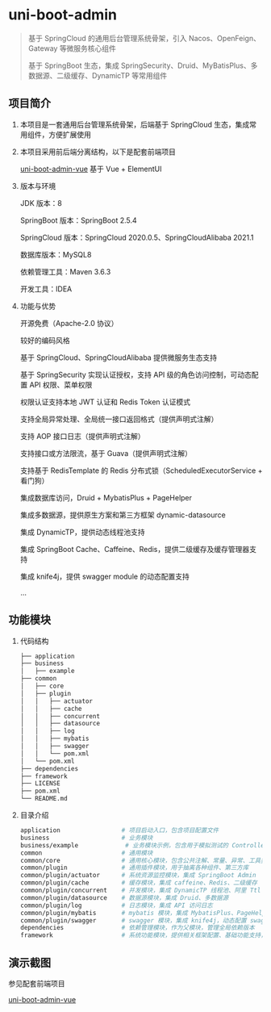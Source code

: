 # uni-boot-admin

> 基于 SpringCloud 的通用后台管理系统骨架，引入 Nacos、OpenFeign、Gateway 等微服务核心组件
>
> 基于 SpringBoot 生态，集成 SpringSecurity、Druid、MyBatisPlus、多数据源、二级缓存、DynamicTP 等常用组件

## 项目简介

1. 本项目是一套通用后台管理系统骨架，后端基于 SpringCloud 生态，集成常用组件，方便扩展使用

2. 本项目采用前后端分离结构，以下是配套前端项目

   [uni-boot-admin-vue](https://github.com/cadecode/uni-boot-admin-vue) 基于 Vue + ElementUI

3. 版本与环境

   JDK 版本：8

   SpringBoot 版本：SpringBoot 2.5.4

   SpringCloud 版本：SpringCloud 2020.0.5、SpringCloudAlibaba 2021.1

   数据库版本：MySQL8

   依赖管理工具：Maven 3.6.3

   开发工具：IDEA

4. 功能与优势

   开源免费（Apache-2.0 协议）

   较好的编码风格

   基于 SpringCloud、SpringCloudAlibaba 提供微服务生态支持

   基于 SpringSecurity 实现认证授权，支持 API 级的角色访问控制，可动态配置 API 权限、菜单权限

   权限认证支持本地 JWT 认证和 Redis Token 认证模式

   支持全局异常处理、全局统一接口返回格式（提供声明式注解）

   支持 AOP 接口日志（提供声明式注解）

   支持接口或方法限流，基于 Guava（提供声明式注解）

   支持基于 RedisTemplate 的 Redis 分布式锁（ScheduledExecutorService + 看门狗）

   集成数据库访问，Druid + MybatisPlus + PageHelper

   集成多数据源，提供原生方案和第三方框架 dynamic-datasource

   集成 DynamicTP，提供动态线程池支持

   集成 SpringBoot Cache、Caffeine、Redis，提供二级缓存及缓存管理器支持

   集成 knife4j，提供 swagger module 的动态配置支持

   ...

## 功能模块

1. 代码结构

   ```sh
   ├── application
   ├── business
   │   ├── example
   ├── common
   │   ├── core
   │   ├── plugin
   │   │   ├── actuator
   │   │   ├── cache
   │   │   ├── concurrent
   │   │   ├── datasource
   │   │   ├── log
   │   │   ├── mybatis
   │   │   ├── swagger
   │   │   └── pom.xml
   │   └── pom.xml
   ├── dependencies
   ├── framework
   ├── LICENSE
   ├── pom.xml
   └── README.md
   ```

2. 目录介绍

   ```sh
   application                 # 项目启动入口，包含项目配置文件
   business                    # 业务模块
   business/example             # 业务模块示例，包含用于模拟测试的 Controller、Service 等，可丢弃
   common                      # 通用模块
   common/core                 # 通用核心模块，包含公共注解、常量、异常、工具类、抽象模板等
   common/plugin               # 通用插件模块，用于抽离各种组件、第三方库
   common/plugin/actuator      # 系统资源监控模块，集成 SpringBoot Admin
   common/plugin/cache         # 缓存模块，集成 caffeine、Redis、二级缓存
   common/plugin/concurrent    # 并发模块，集成 DynamicTP 线程池、阿里 Ttl
   common/plugin/datasource    # 数据源模块，集成 Druid、多数据源
   common/plugin/log           # 日志模块，集成 API 访问日志
   common/plugin/mybatis       # mybatis 模块，集成 MybatisPlus、PageHelper
   common/plugin/swagger       # swagger 模块，集成 knife4j，动态配置 swagger 的 module
   dependencies                # 依赖管理模块，作为父模块，管理全局依赖版本
   framework                   # 系统功能模块，提供相关框架配置、基础功能支持，如用户/菜单/角色/字典等管理功能等
   ```

## 演示截图

参见配套前端项目

[uni-boot-admin-vue](https://github.com/cadecode/uni-boot-admin-vue)

